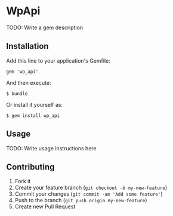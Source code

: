 # WpApi

TODO: Write a gem description

## Installation

Add this line to your application's Gemfile:

    gem 'wp_api'

And then execute:

    $ bundle

Or install it yourself as:

    $ gem install wp_api

## Usage

TODO: Write usage instructions here

## Contributing

1. Fork it
2. Create your feature branch (`git checkout -b my-new-feature`)
3. Commit your changes (`git commit -am 'Add some feature'`)
4. Push to the branch (`git push origin my-new-feature`)
5. Create new Pull Request
